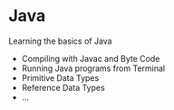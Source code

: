 # Java
Learning the basics of Java
+ Compiling with Javac and Byte Code
+ Running Java programs from Terminal
+ Primitive Data Types
+ Reference Data Types
+ ...